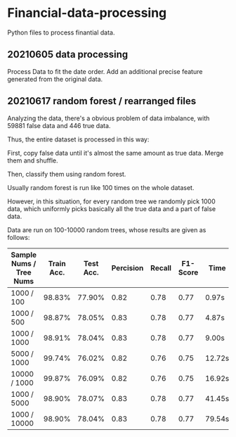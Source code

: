 # Financial-data-processing
Python files to process finantial data.

## 20210605 data processing
Process Data to fit the date order.
Add an additional precise feature generated from the original data.

## 20210617 random forest / rearranged files
Analyzing the data, there's a obvious problem of data imbalance, with 59881 false data and 446 true data.

Thus, the entire dataset is processed in this way:

First, copy false data until it's almost the same amount as true data. Merge them and shuffle.

Then, classify them using random forest.

Usually random forest is run like 100 times on the whole dataset.

However, in this situation, for every random tree we randomly pick 1000 data, which uniformly picks basically all the true data and a part of false data.

Data are run on 100-10000 random trees, whose results are given as follows:

| Sample Nums / Tree Nums | Train Acc. | Test Acc. | Percision | Recall | F1-Score | Time |
|          ----           |    ----    |    ----   |   ----    |  ----  |   ----   | ---- |
| 1000 / 100 | 98.83% | 77.90% | 0.82 | 0.78 |  0.77 | 0.97s |
| 1000 / 500 | 98.87% | 78.05% | 0.83 | 0.78 | 0.77 | 4.87s |
| 1000 / 1000 | 98.91% | 78.04% | 0.83 | 0.78 | 0.77 | 9.00s |
| 5000 / 1000 | 99.74% | 76.02% | 0.82 | 0.76 | 0.75 | 12.72s |
| 10000 / 1000 | 99.87% | 76.09% | 0.82 | 0.76 | 0.75 | 16.92s |
| 1000 / 5000 | 98.90% | 78.07% | 0.83 | 0.78 | 0.77 | 41.45s |
| 1000 / 10000 | 98.90% | 78.04% | 0.83 | 0.78 | 0.77 | 79.54s |
